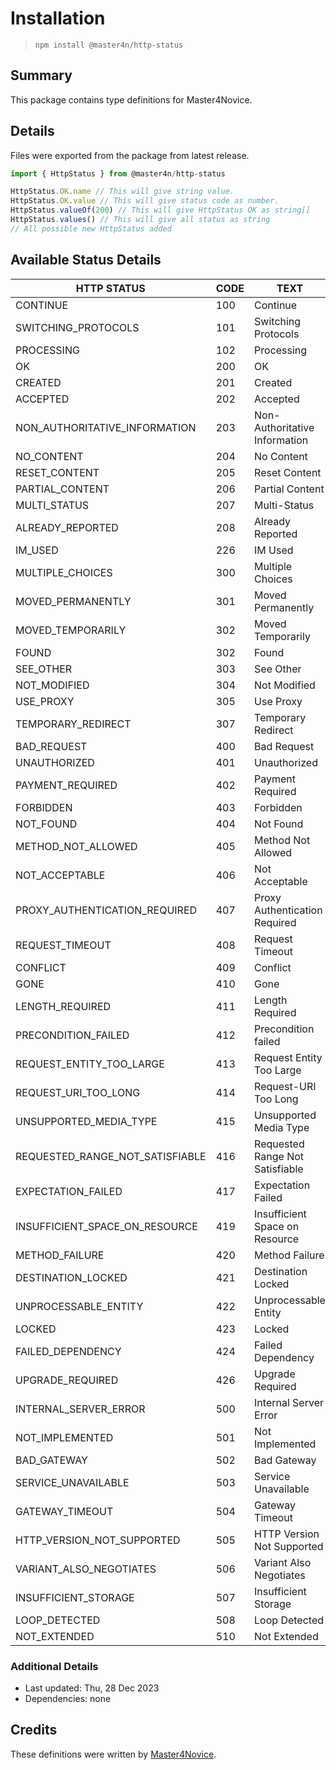 # Installation

> `npm install @master4n/http-status`

## Summary

This package contains type definitions for Master4Novice.

## Details

Files were exported from the package from latest release.

````ts
import { HttpStatus } from @master4n/http-status

HttpStatus.OK.name // This will give string value.
HttpStatus.OK.value // This will give status code as number.
HttpStatus.valueOf(200) // This will give HttpStatus OK as string[]
HttpStatus.values() // This will give all status as string
// All possible new HttpStatus added
````

## Available Status Details

  |HTTP STATUS|CODE|TEXT|
  |-----------|----|----|
  |CONTINUE|100|Continue|
  |SWITCHING_PROTOCOLS|101|Switching Protocols|
  |PROCESSING|102|Processing|
  |OK|200|OK|
  |CREATED|201|Created|
  |ACCEPTED|202|Accepted|
  |NON_AUTHORITATIVE_INFORMATION|203|Non-Authoritative Information|
  |NO_CONTENT|204|No Content|
  |RESET_CONTENT|205|Reset Content|
  |PARTIAL_CONTENT|206|Partial Content|
  |MULTI_STATUS|207|Multi-Status|
  |ALREADY_REPORTED|208|Already Reported|
  |IM_USED|226|IM Used|
  |MULTIPLE_CHOICES|300|Multiple Choices|
  |MOVED_PERMANENTLY|301|Moved Permanently|
  |MOVED_TEMPORARILY|302|Moved Temporarily|
  |FOUND|302|Found|
  |SEE_OTHER|303|See Other|
  |NOT_MODIFIED|304|Not Modified|
  |USE_PROXY|305|Use Proxy|
  |TEMPORARY_REDIRECT|307|Temporary Redirect|
  |BAD_REQUEST|400|Bad Request|
  |UNAUTHORIZED|401|Unauthorized|
  |PAYMENT_REQUIRED|402|Payment Required|
  |FORBIDDEN|403|Forbidden|
  |NOT_FOUND|404|Not Found|
  |METHOD_NOT_ALLOWED|405|Method Not Allowed|
  |NOT_ACCEPTABLE|406|Not Acceptable|
  |PROXY_AUTHENTICATION_REQUIRED|407|Proxy Authentication Required|
  |REQUEST_TIMEOUT|408|Request Timeout|
  |CONFLICT|409|Conflict|
  |GONE|410|Gone|
  |LENGTH_REQUIRED|411|Length Required|
  |PRECONDITION_FAILED|412|Precondition failed|
  |REQUEST_ENTITY_TOO_LARGE|413|Request Entity Too Large|
  |REQUEST_URI_TOO_LONG|414|Request-URI Too Long|
  |UNSUPPORTED_MEDIA_TYPE|415|Unsupported Media Type|
  |REQUESTED_RANGE_NOT_SATISFIABLE|416|Requested Range Not Satisfiable|
  |EXPECTATION_FAILED|417|Expectation Failed|
  |INSUFFICIENT_SPACE_ON_RESOURCE|419|Insufficient Space on Resource|
  |METHOD_FAILURE|420|Method Failure|
  |DESTINATION_LOCKED|421|Destination Locked|
  |UNPROCESSABLE_ENTITY|422|Unprocessable Entity|
  |LOCKED|423|Locked|
  |FAILED_DEPENDENCY|424|Failed Dependency|
  |UPGRADE_REQUIRED|426|Upgrade Required|
  |INTERNAL_SERVER_ERROR|500|Internal Server Error|
  |NOT_IMPLEMENTED|501|Not Implemented|
  |BAD_GATEWAY|502|Bad Gateway|
  |SERVICE_UNAVAILABLE|503|Service Unavailable|
  |GATEWAY_TIMEOUT|504|Gateway Timeout|
  |HTTP_VERSION_NOT_SUPPORTED|505|HTTP Version Not Supported|
  |VARIANT_ALSO_NEGOTIATES|506|Variant Also Negotiates|
  |INSUFFICIENT_STORAGE|507|Insufficient Storage|
  |LOOP_DETECTED|508|Loop Detected|
  |NOT_EXTENDED|510|Not Extended|
  
### Additional Details

* Last updated: Thu, 28 Dec 2023
* Dependencies: none

## Credits

These definitions were written by [Master4Novice](https://github.com/Master4Novice).

